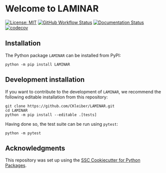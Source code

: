 # Welcome to LAMINAR

[![License: MIT](https://img.shields.io/badge/License-MIT-yellow.svg)](https://opensource.org/licenses/MIT)
[![GitHub Workflow Status](https://img.shields.io/github/actions/workflow/status/CKleiber/LAMINAR/ci.yml?branch=main)](https://github.com/CKleiber/LAMINAR/actions/workflows/ci.yml)
[![Documentation Status](https://readthedocs.org/projects/LAMINAR/badge/)](https://LAMINAR.readthedocs.io/)
[![codecov](https://codecov.io/gh/CKleiber/LAMINAR/branch/main/graph/badge.svg)](https://codecov.io/gh/CKleiber/LAMINAR)

## Installation

The Python package `LAMINAR` can be installed from PyPI:

```
python -m pip install LAMINAR
```

## Development installation

If you want to contribute to the development of `LAMINAR`, we recommend
the following editable installation from this repository:

```
git clone https://github.com/CKleiber/LAMINAR.git
cd LAMINAR
python -m pip install --editable .[tests]
```

Having done so, the test suite can be run using `pytest`:

```
python -m pytest
```

## Acknowledgments

This repository was set up using the [SSC Cookiecutter for Python Packages](https://github.com/ssciwr/cookiecutter-python-package).
